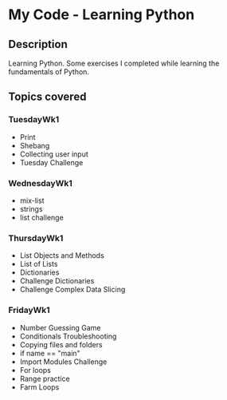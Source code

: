 # My Code - Learning Python

## Description
Learning Python. Some exercises I completed while learning the fundamentals of Python.

## Topics covered

### TuesdayWk1
* Print
* Shebang
* Collecting user input
* Tuesday Challenge
### WednesdayWk1
* mix-list
* strings
* list challenge
### ThursdayWk1
* List Objects and Methods
* List of Lists
* Dictionaries
* Challenge Dictionaries
* Challenge Complex Data Slicing
### FridayWk1
* Number Guessing Game
* Conditionals Troubleshooting
* Copying files and folders
* if name == "main"
* Import Modules Challenge
* For loops
* Range practice
* Farm Loops
